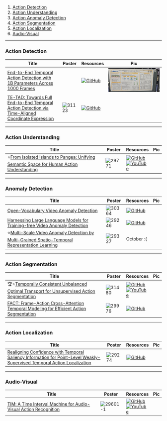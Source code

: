1. [Action Detection](https://github.com/HeChengHui/CVPR2024/tree/main/Papers/Topics/HAR#action-detection)
2. [Action Understanding](https://github.com/HeChengHui/CVPR2024/tree/main/Papers/Topics/HAR#action-understanding)
3. [Action Anomaly Detection](https://github.com/HeChengHui/CVPR2024/tree/main/Papers/Topics/HAR#anomaly-detection)
4. [Action Segmentation](https://github.com/HeChengHui/CVPR2024/tree/main/Papers/Topics/HAR#action-segmentation)
5. [Action Localization](https://github.com/HeChengHui/CVPR2024/tree/main/Papers/Topics/HAR#action-localization)
6. [Audio-Visual](https://github.com/HeChengHui/CVPR2024/tree/main/Papers/Topics/HAR#audio-visual)

---

### Action Detection
|Title|Poster|Resources|Pic|
|------|------|------|------|
|[ End-to-End Temporal Action Detection with 1B Parameters Across 1000 Frames ](https://openaccess.thecvf.com/content/CVPR2024/html/Liu_End-to-End_Temporal_Action_Detection_with_1B_Parameters_Across_1000_Frames_CVPR_2024_paper.html)| | [![GitHub](https://img.shields.io/github/stars/sming256/OpenTAD?style=social)](https://github.com/sming256/OpenTAD/tree/main/configs/adatad)| ![Pic](https://github.com/HeChengHui/CVPR2024/blob/main/Papers/Topics/HAR/assets/WhatsApp%20Image%202024-07-08%20at%2014.43.14.jpeg)
| [TE-TAD: Towards Full End-to-End Temporal Action Detection via Time-Aligned Coordinate Expression ](https://openaccess.thecvf.com/content/CVPR2024/html/Kim_TE-TAD_Towards_Full_End-to-End_Temporal_Action_Detection_via_Time-Aligned_Coordinate_CVPR_2024_paper.html)| ![31123](https://github.com/HeChengHui/CVPR2024/assets/84503515/bd80cda3-80ac-4918-833c-223ec8afdc96)| [![GitHub](https://img.shields.io/github/stars/Dotori-HJ/TE-TAD?style=social)](https://github.com/Dotori-HJ/TE-TAD)

---

### Action Understanding
|Title|Poster|Resources|Pic|
|------|------|------|------|
| ⭐[From Isolated Islands to Pangea: Unifying Semantic Space for Human Action Understanding ](https://openaccess.thecvf.com/content/CVPR2024/html/Li_From_Isolated_Islands_to_Pangea_Unifying_Semantic_Space_for_Human_CVPR_2024_paper.html)| ![29771](https://github.com/HeChengHui/CVPR2024/assets/84503515/7517f369-e971-4c7f-b3ed-e3d07979212c)| [![GitHub](https://img.shields.io/github/stars/DirtyHarryLYL/Sandwich?style=social)](https://github.com/DirtyHarryLYL/Sandwich)<br> [![YouTube](https://img.shields.io/badge/YouTube-%23FF0000.svg?style=for-the-badge&logo=YouTube&logoColor=white)](https://www.youtube.com/watch?v=abv-KFMOV-o)

---

### Anomaly Detection
|Title|Poster|Resources|Pic|
|------|------|------|------|
| [Open-Vocabulary Video Anomaly Detection ](https://openaccess.thecvf.com/content/CVPR2024/html/Wu_Open-Vocabulary_Video_Anomaly_Detection_CVPR_2024_paper.html)| ![30364](https://github.com/HeChengHui/CVPR2024/assets/84503515/4296137e-465d-4d74-b391-102b51a23338)| [![GitHub](https://img.shields.io/github/stars/nwpu-zxr/VadCLIP?style=social)](https://github.com/nwpu-zxr/VadCLIP)
| [Harnessing Large Language Models for Training-free Video Anomaly Detection ](https://openaccess.thecvf.com/content/CVPR2024/html/Zanella_Harnessing_Large_Language_Models_for_Training-free_Video_Anomaly_Detection_CVPR_2024_paper.html)| ![29246](https://github.com/HeChengHui/CVPR2024/assets/84503515/0fb3c5db-58c3-4fcb-9653-7fc21cb6e4a4)| [![GitHub](https://img.shields.io/github/stars/lucazanella/lavad?style=social)](https://github.com/lucazanella/lavad)
| ⭐[Multi-Scale Video Anomaly Detection by Multi-Grained Spatio-Temporal Representation Learning ](https://openaccess.thecvf.com/content/CVPR2024/html/Zhang_Multi-Scale_Video_Anomaly_Detection_by_Multi-Grained_Spatio-Temporal_Representation_Learning_CVPR_2024_paper.html)|![29327](https://github.com/HeChengHui/CVPR2024/assets/84503515/4262e898-da50-4b1b-b05d-da15bb65cc00)| October :(|

---

### Action Segmentation
|Title|Poster|Resources|Pic|
|------|------|------|------|
| 🏆⭐[Temporally Consistent Unbalanced Optimal Transport for Unsupervised Action Segmentation](https://openaccess.thecvf.com/content/CVPR2024/html/Xu_Temporally_Consistent_Unbalanced_Optimal_Transport_for_Unsupervised_Action_Segmentation_CVPR_2024_paper.html)| ![31480](https://github.com/HeChengHui/CVPR2024/assets/84503515/b8be5782-9dba-41be-b9b3-98bdaeed46f8)| [![GitHub](https://img.shields.io/github/stars/mingu6/action_seg_ot?style=social)](https://github.com/mingu6/action_seg_ot)<br> [![YouTube](https://img.shields.io/badge/YouTube-%23FF0000.svg?style=for-the-badge&logo=YouTube&logoColor=white)](https://www.youtube.com/watch?v=KXGuqGDa1C0)
| [FACT: Frame-Action Cross-Attention Temporal Modeling for Efficient Action Segmentation ](https://openaccess.thecvf.com/content/CVPR2024/html/Lu_FACT_Frame-Action_Cross-Attention_Temporal_Modeling_for_Efficient_Action_Segmentation_CVPR_2024_paper.html)| ![29976](https://github.com/HeChengHui/CVPR2024/assets/84503515/d925f46a-1c63-4105-a359-19ef0326ced5)| [![GitHub](https://img.shields.io/github/stars/ZijiaLewisLu/CVPR2024-FACT?style=social)](https://github.com/ZijiaLewisLu/CVPR2024-FACT)

---

### Action Localization
|Title|Poster|Resources|Pic|
|------|------|------|------|
|[ Realigning Confidence with Temporal Saliency Information for Point-Level Weakly-Supervised Temporal Action Localization ](https://openaccess.thecvf.com/content/CVPR2024/html/Xia_Realigning_Confidence_with_Temporal_Saliency_Information_for_Point-Level_Weakly-Supervised_Temporal_CVPR_2024_paper.html)| ![29274](https://github.com/HeChengHui/CVPR2024/assets/84503515/b1555781-a172-495e-a590-4346fccba07a)|[![GitHub](https://img.shields.io/github/stars/zyxia1009/CVPR2024-TSPNet?style=social)](https://github.com/zyxia1009/CVPR2024-TSPNet)
 

---

### Audio-Visual
|Title|Poster|Resources|Pic|
|------|------|------|------|
| [ TIM: A Time Interval Machine for Audio-Visual Action Recognition ](https://openaccess.thecvf.com/content/CVPR2024/html/Chalk_TIM_A_Time_Interval_Machine_for_Audio-Visual_Action_Recognition_CVPR_2024_paper.html)| ![29601-1](https://github.com/HeChengHui/CVPR2024/assets/84503515/a1735e29-aa77-47b7-aaa3-25539404546c)| [![GitHub](https://img.shields.io/github/stars/JacobChalk/TIM?style=social)](https://github.com/JacobChalk/TIM)<br> [![YouTube](https://img.shields.io/badge/YouTube-%23FF0000.svg?style=for-the-badge&logo=YouTube&logoColor=white)](https://www.youtube.com/watch?v=uEWc5EpZJg4)
